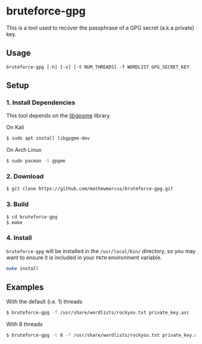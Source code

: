 # bruteforce-gpg

This is a tool used to recover the passphrase of a GPG secret (a.k.a private) key.

## Usage

```
bruteforce-gpg [-h] [-v] [-t NUM_THREADS] -f WORDLIST GPG_SECRET_KEY
```

## Setup
### 1. Install Dependencies

This tool depends on the [libgpgme](https://www.gnupg.org/software/gpgme/index.html) library.

On Kali
```bash
$ sudo apt install libgpgme-dev
```

On Arch Linux
```bash
$ sudo pacman -S gpgme
```

### 2. Download

```bash
$ git clone https://github.com/mathewmarcus/bruteforce-gpg.git
```

### 3. Build

```bash
$ cd bruteforce-gpg
$ make
```

### 4. Install

`bruteforce-gpg` will be installed in the `/usr/local/bin/` directory, so you may want to ensure it is included in your `PATH` environment variable.

```bash
make install
```

## Examples
With the default (i.e. 1) threads

```bash
$ bruteforce-gpg -f /usr/share/wordlists/rockyou.txt private_key.asc
```

With 8 threads

```bash
$ bruteforce-gpg -t 8 -f /usr/share/wordlists/rockyou.txt private_key.asc
```
